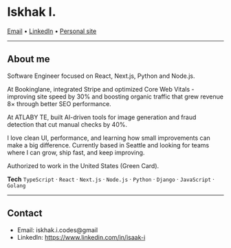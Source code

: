 <!-- Profile README: wkkkis/wkkkis -->

<h1>Iskhak I.</h1>

<p>
  <a href="mailto:iskhak.i.codes@gmail">Email</a> •
  <a href="https://www.linkedin.com/in/isaak-i">LinkedIn</a> •
  <a href="https://www.iskhak-i.com">Personal site</a>
</p>

---

## About me
Software Engineer focused on React, Next.js, Python and Node.js.

At Bookinglane, integrated Stripe and optimized Core Web Vitals - improving site speed by
30% and boosting organic traffic that grew revenue 8× through better SEO performance.

At ATLABY TE, built AI-driven tools for image generation and fraud detection that cut
manual checks by 40%.

I love clean UI, performance, and learning how small improvements can make a big difference.
Currently based in Seattle and looking for teams where I can grow, ship fast, and keep
improving.

Authorized to work in the United States (Green Card).

**Tech**
`TypeScript` · `React` · `Next.js` · `Node.js` · `Python` · `Django` · `JavaScript` · `Golang`  

---

## Contact
- Email: iskhak.i.codes@gmail  
- LinkedIn: https://www.linkedin.com/in/isaak-i

